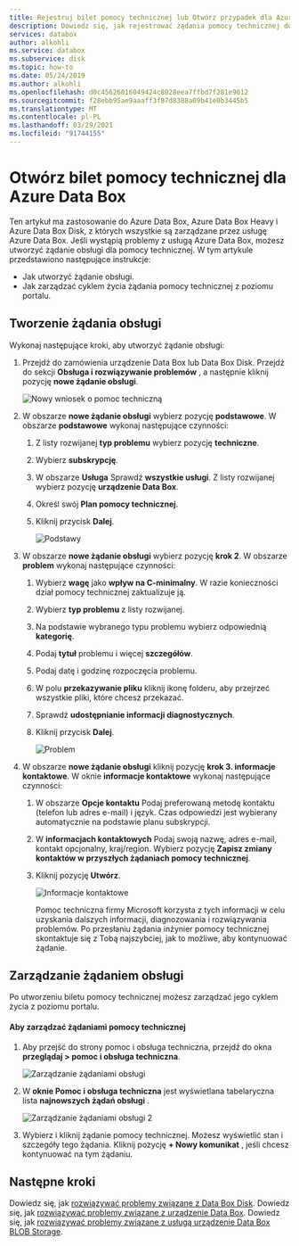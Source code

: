 ```yaml
---
title: Rejestruj bilet pomocy technicznej lub Otwórz przypadek dla Azure Data Box | Microsoft Docs
description: Dowiedz się, jak rejestrować żądania pomocy technicznej dotyczące problemów związanych z urządzenie Data Box lub zamówieniami Data Box Disk.
services: databox
author: alkohli
ms.service: databox
ms.subservice: disk
ms.topic: how-to
ms.date: 05/24/2019
ms.author: alkohli
ms.openlocfilehash: d0c45626016049424c8028eea7ffbd7f281e9012
ms.sourcegitcommit: f28ebb95ae9aaaff3f87d8388a09b41e0b3445b5
ms.translationtype: MT
ms.contentlocale: pl-PL
ms.lasthandoff: 03/29/2021
ms.locfileid: "91744155"
---
```

# <a name="open-a-support-ticket-for-azure-data-box"></a>Otwórz bilet pomocy technicznej dla Azure Data Box

Ten artykuł ma zastosowanie do Azure Data Box, Azure Data Box Heavy i Azure Data Box Disk, z których wszystkie są zarządzane przez usługę Azure Data Box. Jeśli wystąpią problemy z usługą Azure Data Box, możesz utworzyć żądanie obsługi dla pomocy technicznej. W tym artykule przedstawiono następujące instrukcje:

* Jak utworzyć żądanie obsługi.
* Jak zarządzać cyklem życia żądania pomocy technicznej z poziomu portalu.

## <a name="create-a-support-request"></a>Tworzenie żądania obsługi

Wykonaj następujące kroki, aby utworzyć żądanie obsługi:

1. Przejdź do zamówienia urządzenie Data Box lub Data Box Disk. Przejdź do sekcji **Obsługa i rozwiązywanie problemów** , a następnie kliknij pozycję **nowe żądanie obsługi**.

    ![Nowy wniosek o pomoc techniczną](./media/data-box-disk-contact-microsoft-support/data-box-disk-support-request.png)

2. W obszarze **nowe żądanie obsługi** wybierz pozycję **podstawowe**. W obszarze **podstawowe** wykonaj następujące czynności:

    1. Z listy rozwijanej **typ problemu** wybierz pozycję **techniczne**.
    2. Wybierz **subskrypcję**.
    3. W obszarze **Usługa** Sprawdź **wszystkie usługi**. Z listy rozwijanej wybierz pozycję **urządzenie Data Box**. 
    4. Określ swój **Plan pomocy technicznej**.
    5. Kliknij przycisk **Dalej**.

        ![Podstawy](./media/data-box-disk-contact-microsoft-support/data-box-disk-support1.png)

3. W obszarze **nowe żądanie obsługi** wybierz pozycję **krok 2**. W obszarze **problem** wykonaj następujące czynności:

    1. Wybierz **wagę** jako **wpływ na C-minimalny**. W razie konieczności dział pomocy technicznej zaktualizuje ją.
    2. Wybierz **typ problemu** z listy rozwijanej.
    3. Na podstawie wybranego typu problemu wybierz odpowiednią **kategorię**.
    4. Podaj **tytuł** problemu i więcej **szczegółów**.
    5. Podaj datę i godzinę rozpoczęcia problemu.
    6. W polu **przekazywanie pliku** kliknij ikonę folderu, aby przejrzeć wszystkie pliki, które chcesz przekazać.
    7. Sprawdź **udostępnianie informacji diagnostycznych**.
    8. Kliknij przycisk **Dalej**.

       ![Problem](./media/data-box-disk-contact-microsoft-support/data-box-disk-support2.png)

4. W obszarze **nowe żądanie obsługi** kliknij pozycję **krok 3. informacje kontaktowe**. W oknie **informacje kontaktowe** wykonaj następujące czynności:

   1. W obszarze **Opcje kontaktu** Podaj preferowaną metodę kontaktu (telefon lub adres e-mail) i język. Czas odpowiedzi jest wybierany automatycznie na podstawie planu subskrypcji.
   2. W **informacjach kontaktowych** Podaj swoją nazwę, adres e-mail, kontakt opcjonalny, kraj/region. Wybierz pozycję **Zapisz zmiany kontaktów w przyszłych żądaniach pomocy technicznej**.
   3. Kliknij pozycję **Utwórz**.

       ![Informacje kontaktowe](./media/data-box-disk-contact-microsoft-support/data-box-disk-support3.png)   

      Pomoc techniczna firmy Microsoft korzysta z tych informacji w celu uzyskania dalszych informacji, diagnozowania i rozwiązywania problemów.
      Po przesłaniu żądania inżynier pomocy technicznej skontaktuje się z Tobą najszybciej, jak to możliwe, aby kontynuować żądanie.

## <a name="manage-a-support-request"></a>Zarządzanie żądaniem obsługi

Po utworzeniu biletu pomocy technicznej możesz zarządzać jego cyklem życia z poziomu portalu.

#### <a name="to-manage-your-support-requests"></a>Aby zarządzać żądaniami pomocy technicznej

1. Aby przejść do strony pomoc i obsługa techniczna, przejdź do okna **przeglądaj > pomoc i obsługa techniczna**.

    ![Zarządzanie żądaniami obsługi](./media/data-box-disk-contact-microsoft-support/data-box-disk-manage-support-ticket1.png)

2. W **oknie Pomoc i obsługa techniczna** jest wyświetlana tabelaryczna lista **najnowszych żądań obsługi** .

    ![Zarządzanie żądaniami obsługi 2](./media/data-box-disk-contact-microsoft-support/data-box-disk-manage-support-ticket2.png)

3. Wybierz i kliknij żądanie pomocy technicznej. Możesz wyświetlić stan i szczegóły tego żądania. Kliknij pozycję **+ Nowy komunikat** , jeśli chcesz kontynuować na tym żądaniu.

## <a name="next-steps"></a>Następne kroki

Dowiedz się, jak [rozwiązywać problemy związane z Data Box Disk](data-box-disk-troubleshoot.md).
Dowiedz się, jak [rozwiązywać problemy związane z urządzenie Data Box](data-box-troubleshoot.md).
Dowiedz się, jak [rozwiązywać problemy związane z usługą urządzenie Data Box BLOB Storage](data-box-troubleshoot-rest.md).

